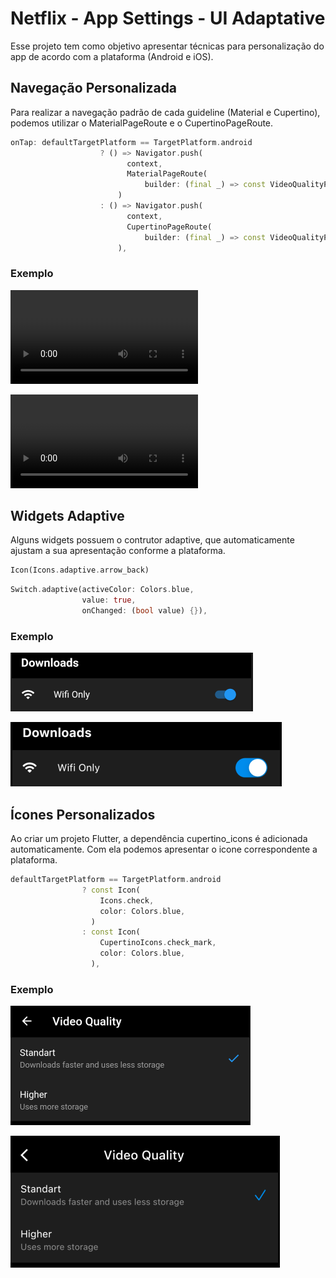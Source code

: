 # Netflix - App Settings - UI Adaptative

Esse projeto tem como objetivo apresentar técnicas para personalização do app de acordo com a plataforma (Android e iOS).

## Navegação Personalizada

Para realizar a navegação padrão de cada guideline (Material e Cupertino), podemos utilizar o MaterialPageRoute e o CupertinoPageRoute.

```dart
onTap: defaultTargetPlatform == TargetPlatform.android
                    ? () => Navigator.push(
                          context,
                          MaterialPageRoute(
                              builder: (final _) => const VideoQualityPage()),
                        )
                    : () => Navigator.push(
                          context,
                          CupertinoPageRoute(
                              builder: (final _) => const VideoQualityPage()),
                        ),
```

### Exemplo

![record_android](assets/record_android.webm)

![record_ios](assets/record_ios.webm)

## Widgets Adaptive

Alguns widgets possuem o contrutor adaptive, que automaticamente ajustam a sua apresentação conforme a plataforma.

```dart
Icon(Icons.adaptive.arrow_back)
```

```dart
Switch.adaptive(activeColor: Colors.blue,
                value: true,
                onChanged: (bool value) {}),
```

### Exemplo

![adaptive_android](assets/adaptive_android.png) 

![adaptive_ios](assets/adaptive_ios.png)

## Ícones Personalizados

Ao criar um projeto Flutter, a dependência cupertino_icons é adicionada automaticamente. Com ela podemos apresentar o icone correspondente a plataforma.

```dart
defaultTargetPlatform == TargetPlatform.android
                ? const Icon(
                    Icons.check,
                    color: Colors.blue,
                  )
                : const Icon(
                    CupertinoIcons.check_mark,
                    color: Colors.blue,
                  ),
```

### Exemplo

![icons_android](assets/icons_android.png)

![icons_ios](assets/icons_ios.png)